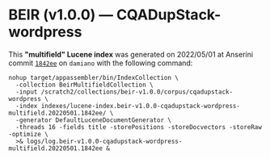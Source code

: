 # BEIR (v1.0.0) — CQADupStack-wordpress

This **"multifield" Lucene index** was generated on 2022/05/01 at Anserini commit [`1842ee`](https://github.com/castorini/anserini/commit/1842eeffcbf4d18698d401b1c5a4b1c868f32fc6) on `damiano` with the following command:

```
nohup target/appassembler/bin/IndexCollection \
  -collection BeirMultifieldCollection \
  -input /scratch2/collections/beir-v1.0.0/corpus/cqadupstack-wordpress \
  -index indexes/lucene-index.beir-v1.0.0-cqadupstack-wordpress-multifield.20220501.1842ee/ \
  -generator DefaultLuceneDocumentGenerator \
  -threads 16 -fields title -storePositions -storeDocvectors -storeRaw -optimize \
  >& logs/log.beir-v1.0.0-cqadupstack-wordpress-multifield.20220501.1842ee &
```
